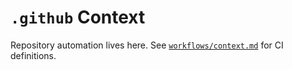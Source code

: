 # `.github` Context

Repository automation lives here. See [`workflows/context.md`](workflows/context.md) for CI definitions.
